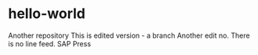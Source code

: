 # hello-world
Another repository
This is edited version - a branch
Another edit no.
There is no line feed. SAP Press
